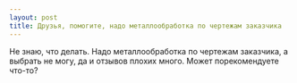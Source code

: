 ```yaml
---
layout: post 
title: Друзья, помогите, надо металлообработка по чертежам заказчика 
--- 
```

Не знаю, что делать. Надо металлообработка по чертежам заказчика, а выбрать не могу, да и отзывов плохих много. Может порекомендуете что-то?